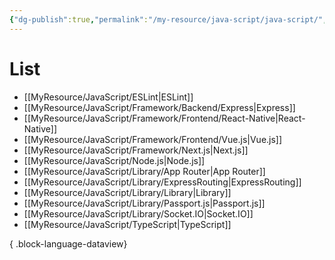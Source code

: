```yaml
---
{"dg-publish":true,"permalink":"/my-resource/java-script/java-script/","dgPassFrontmatter":true,"created":"2023-12-19T11:16:23.875+09:00","updated":"2023-12-19T15:40:31.240+09:00"}
---
```


# List
- [[MyResource/JavaScript/ESLint\|ESLint]]
- [[MyResource/JavaScript/Framework/Backend/Express\|Express]]
- [[MyResource/JavaScript/Framework/Frontend/React-Native\|React-Native]]
- [[MyResource/JavaScript/Framework/Frontend/Vue.js\|Vue.js]]
- [[MyResource/JavaScript/Framework/Next.js\|Next.js]]
- [[MyResource/JavaScript/Node.js\|Node.js]]
- [[MyResource/JavaScript/Library/App Router\|App Router]]
- [[MyResource/JavaScript/Library/ExpressRouting\|ExpressRouting]]
- [[MyResource/JavaScript/Library/Library\|Library]]
- [[MyResource/JavaScript/Library/Passport.js\|Passport.js]]
- [[MyResource/JavaScript/Library/Socket.IO\|Socket.IO]]
- [[MyResource/JavaScript/TypeScript\|TypeScript]]

{ .block-language-dataview}
